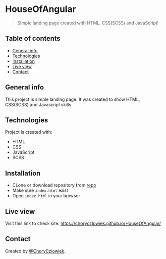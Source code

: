 # HouseOfAngular
> Simple landing page created with HTML, CSS(SCSS) and JavaScript!

## Table of contents
* [General info](#general-info)
* [Technologies](#technologies)
* [Installation](#installation)
* [Live view](#live-view)
* [Contact](#contact)

## General info
This project is simple landing page. It was created to show HTML, CSS(SCSS) and Javascript skills.

## Technologies
Project is created with:

* HTML
* CSS
* JavaScript
* SCSS

## Installation

* CLone or download repository from [repo](https://github.com/ChoryCzlowiek/Companies-table.git)
* Make sure ```index.html``` exist
* Open ```index.html``` in your browser

## Live view
Visit this link to check site: https://choryczlowiek.github.io/HouseOfAngular/

## Contact
Created by [@ChoryCzlowiek](https://github.com/ChoryCzlowiek).
